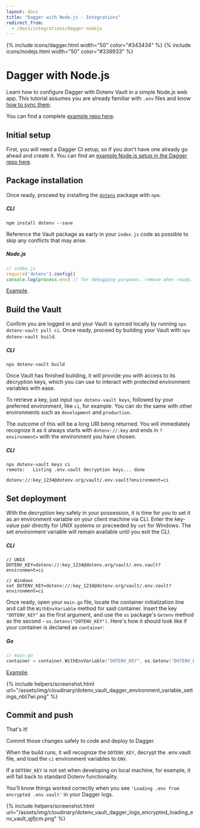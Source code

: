 ```yaml
---
layout: docs
title: "Dagger with Node.js - Integrations"
redirect_from:
  - /docs/integrations/dagger-nodejs
---
```


{% include icons/dagger.html width="50" color="#343434" %}
{% include icons/nodejs.html width="50" color="#339933" %}

# __Dagger with Node.js__

Learn how to configure Dagger with Dotenv Vault in a simple Node.js web app. This tutorial assumes you are already familiar with `.env` files and know [how to sync them](/docs/tutorials/sync).

You can find a complete [example repo here](https://github.com/dotenv-org/integration-example-dagger-nodejs).

## Initial setup
First, you will need a Dagger CI setup, so if you don't have one already go ahead and create it. You can find an [example Node.js setup in the Dagger repo here](https://github.com/dagger/examples/blob/69b6f91804b33342bad6643f15378d6faac07c83/go/npm-build).

## Package installation
Once ready, proceed by installing the [`dotenv`](https://github.com/motdotla/dotenv) package with `npm`.

##### CLI
```shell
npm install dotenv --save
```

Reference the Vault package as early in your `index.js` code as possible to skip any conflicts that may arise.

##### Node.js

```js
// index.js
require('dotenv').config()
console.log(process.env) // for debugging purposes. remove when ready.
```
[Example](https://github.com/dotenv-org/integration-example-dagger-nodejs/blob/main/index.js).

## Build the Vault
Confirm you are logged in and your Vault is synced locally by running `npx dotenv-vault pull ci`. Once ready, proceed by building your Vault with `npx dotenv-vault build`.

##### CLI

```shell
npx dotenv-vault build
```

Once Vault has finished building, it will provide you with access to its decryption keys, which you can use to interact with protected environment variables with ease.

To retrieve a key, just input `npx dotenv-vault keys`, followed by your preferred environment, like `ci`, for example. You can do the same with other environments such as `development` and `production.`

The outcome of this will be a long URI being returned. You will immediately recognize it as it always starts with `dotenv://:key` and ends in `?environment=` with the environment you have chosen.

##### CLI

```shell
npx dotenv-vault keys ci
remote:   Listing .env.vault decryption keys... done

dotenv://:key_1234@dotenv.org/vault/.env.vault?environment=ci
```

## Set deployment
With the decryption key safely in your possession, it is time for you to set it as an environment variable on your client machine via CLI. Enter the key-value pair directly for UNIX systems or preceeded by `set` for Windows. The set environment variable will remain available until you exit the CLI.

##### CLI

```shell
// UNIX
DOTENV_KEY=dotenv://:key_1234@dotenv.org/vault/.env.vault?environment=ci

// Windows
set DOTENV_KEY=dotenv://:key_1234@dotenv.org/vault/.env.vault?environment=ci
```

Once ready, open your `main.go` file, locate the container initialization line and call the `WithEnvVariable` method for said container. Insert the key `"DOTENV_KEY"` as the first argument, and use the `os` package's `Getenv` method as the second - `os.Getenv("DOTENV_KEY")`. Here's how it should look like if your container is declared as `container`:

##### Go

```go
// main.go
container = container.WithEnvVariable("DOTENV_KEY", os.Getenv("DOTENV_KEY"))
```
[Example](https://github.com/dotenv-org/integration-example-dagger-nodejs/blob/main/main.go).

{% include helpers/screenshot.html url="/assets/img/cloudinary/dotenv_vault_dagger_environment_variable_settings_nbt7wi.png" %}

## Commit and push

That's it!

Commit those changes safely to code and deploy to Dagger.

When the build runs, it will recognize the `DOTENV_KEY`, decrypt the .env.vault file, and load the `ci` environment variables to `ENV`.

If a `DOTENV_KEY` is not set when developing on local machine, for example, it will fall back to standard Dotenv functionality.

You'll know things worked correctly when you see `'Loading .env from encrypted .env.vault'` in your Dagger logs.

{% include helpers/screenshot.html url="/assets/img/cloudinary/dotenv_vault_dagger_logs_encrypted_loading_env_vault_qjfjcm.png" %}
